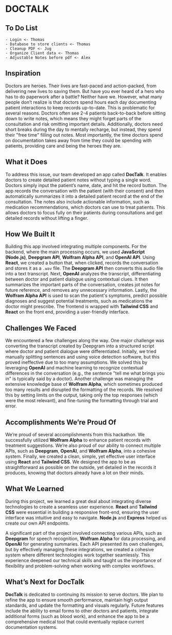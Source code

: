 
# DOCTALK

## To Do List

    - Login <- Thomas
    - Database to store clients <- Thomas
    - Cleanup PDF <- Jug
    - Organize Client data <- Thomas
    - Adjustable Notes before pdf <- Alex

## Inspiration
Doctors are heroes. Their lives are fast-paced and action-packed, from delivering new lives to saving them. But have you ever heard of a hero who has to do paperwork after a battle? Neither have we. However, what many people don’t realize is that doctors spend hours each day documenting patient interactions to keep records up-to-date. This is problematic for several reasons. Doctors often see 2-4 patients back-to-back before sitting down to write notes, which means they might forget parts of the consultation and risk omitting important details. Additionally, doctors need short breaks during the day to mentally recharge, but instead, they spend their "free time" filling out notes. Most importantly, the time doctors spend on documentation takes away from time they could be spending with patients, providing care and being the heroes they are.

## What it Does
To address this issue, our team developed an app called **DocTalk**. It enables doctors to create detailed patient notes without typing a single word. Doctors simply input the patient’s name, date, and hit the record button. The app records the conversation with the patient (with their consent) and then automatically summarizes it into a detailed patient record at the end of the consultation. The notes also include actionable information, such as medication recommendations, which doctors can use to treat patients. This allows doctors to focus fully on their patients during consultations and get detailed records without lifting a finger.

## How We Built It
Building this app involved integrating multiple components. For the backend, where the main processing occurs, we used **JavaScript (Node.js)**, **Deepgram API**, **Wolfram Alpha API**, and **OpenAI API**. Using **React**, we created a button that, when clicked, records the conversation and stores it as a `.wav` file. The **Deepgram API** then converts this audio file into a text transcript. Next, **OpenAI** analyzes the transcript, differentiating between doctor and patient dialogue using contextual clues. It then summarizes the important parts of the conversation, creates jot notes for future reference, and removes any unnecessary information. Lastly, the **Wolfram Alpha API** is used to scan the patient's symptoms, predict possible diagnoses and suggest potential treatments, such as medications the doctor might prescribe. The frontend is wrapped with **Tailwind CSS** and **React** on the front end, providing a user-friendly interface.

## Challenges We Faced
We encountered a few challenges along the way. One major challenge was converting the transcript created by Deepgram into a structured script where doctor and patient dialogue were differentiated. Initially, we tried manually splitting sentences and using voice detection software, but this proved ineffective due to too many assumptions. We solved this by leveraging **OpenAI** and machine learning to recognize contextual differences in the conversation (e.g., the sentence "tell me what brings you in" is typically said by a doctor). Another challenge was managing the extensive knowledge base of **Wolfram Alpha**, which sometimes produced too many results and disrupted the formatting of the records. We resolved this by setting limits on the output, taking only the top responses (which were the most relevant), and fine-tuning the formatting through trial and error.

## Accomplishments We’re Proud Of
We’re proud of several accomplishments from this hackathon. We successfully utilized **Wolfram Alpha** to enhance patient records with treatment suggestions. We’re also proud of our ability to connect multiple APIs, such as **Deepgram**, **OpenAI**, and **Wolfram Alpha**, into a cohesive system. Finally, we created a clean, simple, yet effective user interface using **React** and **Tailwind CSS**. We designed the app to be as straightforward as possible on the outside, yet detailed in the records it produces, knowing that doctors already have a lot on their minds.

## What We Learned
During this project, we learned a great deal about integrating diverse technologies to create a seamless user experience. **React** and **Tailwind CSS** were essential in building a responsive front-end, ensuring the user interface was intuitive and easy to navigate. **Node.js** and **Express** helped us create our own API endpoints.

A significant part of the project involved connecting various APIs, such as **Deepgram** for speech recognition, **Wolfram Alpha** for data processing, and **OpenAI** for generating summaries. Each API presented its own challenges, but by effectively managing these integrations, we created a cohesive system where different technologies work together seamlessly. This experience deepened our technical skills and taught us the importance of flexibility and problem-solving when working with complex workflows.

## What’s Next for DocTalk
**DocTalk** is dedicated to continuing its mission to serve doctors. We plan to refine the app to ensure smooth performance, maintain high output standards, and update the formatting and visuals regularly. Future features include the ability to email forms to other doctors and patients, integrate additional forms (such as blood work), and enhance the app to be a comprehensive medical tool that could eventually replace current documentation systems.

